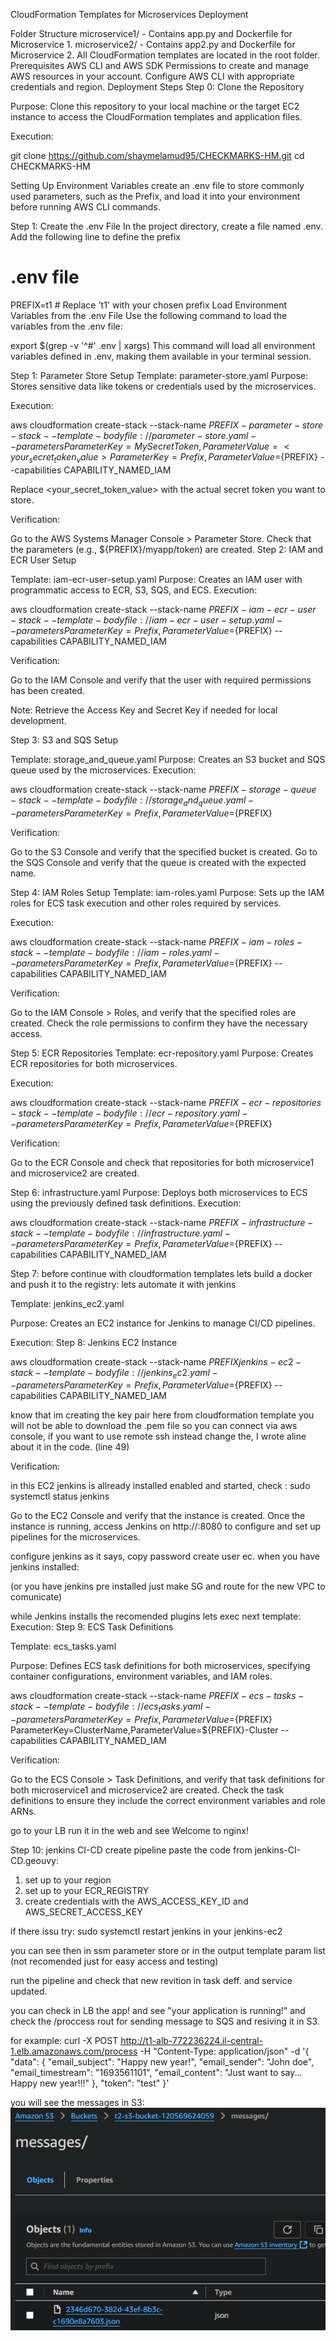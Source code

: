 CloudFormation Templates for Microservices Deployment

Folder Structure
microservice1/ - Contains app.py and Dockerfile for Microservice 1.
microservice2/ - Contains app2.py and Dockerfile for Microservice 2.
All CloudFormation templates are located in the root folder.
Prerequisites
AWS CLI and AWS SDK
Permissions to create and manage AWS resources in your account.
Configure AWS CLI with appropriate credentials and region.
Deployment Steps
Step 0: Clone the Repository

Purpose: Clone this repository to your local machine or the target EC2 instance to access the CloudFormation templates and application files.

Execution:



git clone https://github.com/shaymelamud95/CHECKMARKS-HM.git
cd CHECKMARKS-HM

Setting Up Environment Variables
create an .env file to store commonly used parameters, such as the Prefix, and load it into your environment before running AWS CLI commands.

Step 1: Create the .env File
In the project directory, create a file named .env.
Add the following line to define the prefix



# .env file
PREFIX=t1  # Replace 't1' with your chosen prefix
Load Environment Variables from the .env File
Use the following command to load the variables from the .env file:



export $(grep -v '^#' .env | xargs)
This command will load all environment variables defined in .env, making them available in your terminal session.

Step 1: Parameter Store Setup
Template: parameter-store.yaml
Purpose: Stores sensitive data like tokens or credentials used by the microservices.

Execution:



aws cloudformation create-stack --stack-name ${PREFIX}-parameter-store-stack --template-body file://parameter-store.yaml --parameters ParameterKey=MySecretToken,ParameterValue=<your_secret_token_value> ParameterKey=Prefix,ParameterValue=${PREFIX}  --capabilities CAPABILITY_NAMED_IAM

Replace <your_secret_token_value> with the actual secret token you want to store.

Verification:

Go to the AWS Systems Manager Console > Parameter Store.
Check that the parameters (e.g., ${PREFIX}/myapp/token) are created.
Step 2: IAM and ECR User Setup

Template: iam-ecr-user-setup.yaml
Purpose: Creates an IAM user with programmatic access to ECR, S3, SQS, and ECS.
Execution:



aws cloudformation create-stack --stack-name ${PREFIX}-iam-ecr-user-stack --template-body file://iam-ecr-user-setup.yaml --parameters ParameterKey=Prefix,ParameterValue=${PREFIX} --capabilities CAPABILITY_NAMED_IAM


Verification:

Go to the IAM Console and verify that the user with required permissions has been created.

Note: Retrieve the Access Key and Secret Key if needed for local development.

Step 3: S3 and SQS Setup

Template: storage_and_queue.yaml
Purpose: Creates an S3 bucket and SQS queue used by the microservices.
Execution:



aws cloudformation create-stack --stack-name ${PREFIX}-storage-queue-stack --template-body file://storage_and_queue.yaml --parameters ParameterKey=Prefix,ParameterValue=${PREFIX}

Verification:

Go to the S3 Console and verify that the specified bucket is created.
Go to the SQS Console and verify that the queue is created with the expected name.

Step 4: IAM Roles Setup
Template: iam-roles.yaml
Purpose: Sets up the IAM roles for ECS task execution and other roles required by services.

Execution:



aws cloudformation create-stack --stack-name ${PREFIX}-iam-roles-stack --template-body file://iam-roles.yaml --parameters ParameterKey=Prefix,ParameterValue=${PREFIX} --capabilities CAPABILITY_NAMED_IAM

Verification:

Go to the IAM Console > Roles, and verify that the specified roles are created.
Check the role permissions to confirm they have the necessary access.


Step 5: ECR Repositories
Template: ecr-repository.yaml
Purpose: Creates ECR repositories for both microservices.

Execution:



aws cloudformation create-stack --stack-name ${PREFIX}-ecr-repositories-stack --template-body file://ecr-repository.yaml --parameters ParameterKey=Prefix,ParameterValue=${PREFIX}

Verification:

Go to the ECR Console and check that repositories for both microservice1 and microservice2 are created.

Step 6:
infrastructure.yaml
Purpose: Deploys both microservices to ECS using the previously defined task definitions.
Execution:


aws cloudformation create-stack --stack-name ${PREFIX}-infrastructure-stack --template-body file://infrastructure.yaml --parameters ParameterKey=Prefix,ParameterValue=${PREFIX} --capabilities CAPABILITY_NAMED_IAM

Step 7:
before continue with cloudformation templates lets build a docker and push it to the registry: lets automate it with jenkins

Template: jenkins_ec2.yaml

Purpose: Creates an EC2 instance for Jenkins to manage CI/CD pipelines.

Execution:
Step 8: Jenkins EC2 Instance


aws cloudformation create-stack --stack-name ${PREFIX}jenkins-ec2-stack --template-body file://jenkins_ec2.yaml --parameters ParameterKey=Prefix,ParameterValue=${PREFIX} --capabilities CAPABILITY_NAMED_IAM

know that im creating the key pair here from cloudformation template you will not be able to download the .pem file so you can connect via aws console, if you want to use remote ssh instead change the, I wrote aline about it in the code. (line 49)

Verification:

in this EC2 jenkins is allready installed enabled and started,
check : sudo systemctl status jenkins

Go to the EC2 Console and verify that the instance is created.
Once the instance is running, access Jenkins on http://<instance-ip>:8080 to configure and set up pipelines for the microservices.

configure jenkins as it says, copy password create user ec.
when you have jenkins installed:

(or you have jenkins pre installed just make SG and route for the new VPC to comunicate)

while Jenkins installs the recomended plugins lets exec next template:
Execution:
Step 9: ECS Task Definitions

Template: ecs_tasks.yaml

Purpose: Defines ECS task definitions for both microservices, specifying container configurations, environment variables, and IAM roles.



aws cloudformation create-stack --stack-name ${PREFIX}-ecs-tasks-stack --template-body file://ecs_tasks.yaml --parameters ParameterKey=Prefix,ParameterValue=${PREFIX} ParameterKey=ClusterName,ParameterValue=${PREFIX}-Cluster --capabilities CAPABILITY_NAMED_IAM

Verification:

Go to the ECS Console > Task Definitions, and verify that task definitions for both microservice1 and microservice2 are created.
Check the task definitions to ensure they include the correct environment variables and role ARNs.

go to your LB run it in the web and see Welcome to nginx!

Step 10: jenkins CI-CD
create pipeline
paste the code from jenkins-CI-CD.geouvy:
1. set up to your region
2. set up to your ECR_REGISTRY
3. create credentials with the AWS_ACCESS_KEY_ID and AWS_SECRET_ACCESS_KEY	

if there issu try:
sudo systemctl restart jenkins
in your jenkins-ec2

you can see then in ssm parameter store or in the output template param list (not recomended just for easy access and testing)

run the pipeline and check that new revition in task deff.
and service updated.

you can check in LB the app! and see "your application is running!"
and check the /proccess rout for sending message to SQS and resiving it in S3.



for example:
curl -X POST http://t1-alb-772236224.il-central-1.elb.amazonaws.com/process -H "Content-Type: application/json" -d '{
    "data": {
        "email_subject": "Happy new year!",
        "email_sender": "John doe",
        "email_timestream": "1693561101",
        "email_content": "Just want to say... Happy new year!!!"
    },
    "token": "test"
}'

you will see the messages in S3:
![alt text](image.png)

